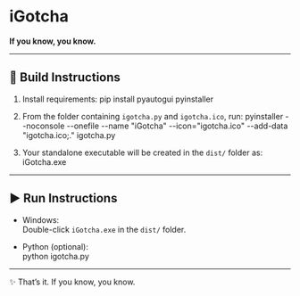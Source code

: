 # iGotcha

**If you know, you know.**

---

## 🔧 Build Instructions

1. Install requirements:
   pip install pyautogui pyinstaller

2. From the folder containing `igotcha.py` and `igotcha.ico`, run:
   pyinstaller --noconsole --onefile --name "iGotcha" --icon="igotcha.ico" --add-data "igotcha.ico;." igotcha.py

3. Your standalone executable will be created in the `dist/` folder as:
   iGotcha.exe

---

## ▶️ Run Instructions

- Windows:  
  Double-click `iGotcha.exe` in the `dist/` folder.  

- Python (optional):  
  python igotcha.py

---

✨ That’s it. If you know, you know.
